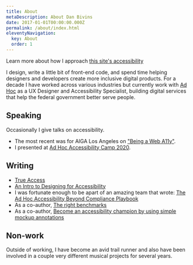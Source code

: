 ```yaml
---
title: About
metaDescription: About Dan Bivins
date: 2017-01-01T00:00:00.000Z
permalink: /about/index.html
eleventyNavigation:
  key: About
  order: 1
---
```


Learn more about how I approach [this site's accessibility](/accessibility)

I design, write a little bit of front-end code, and spend time helping designers and developers create more inclusive digital products. For a decade I have worked across various industries but currently work with [Ad Hoc](https://adhocteam.us/) as a UX Designer and Accessibility Specialist, building digital services that help the federal government better serve people.

## Speaking
Occasionally I give talks on accessibility.
- The most recent was for AIGA Los Angeles on ["Being a Web A11y"](https://losangeles.aiga.org/event/being-a-web-a11y/).
- I presented at [Ad Hoc Accessibility Camp 2020](https://adhoc.team/2020/04/20/accessibility-camp-2020/).

## Writing
- [True Access](/posts/true-access/)
- [An Intro to Designing for Accessibility](https://www.sitepen.com/blog/an-intro-to-designing-for-accessibility)
- I was fortunate enough to be apart of an amazing team that wrote: [The Ad Hoc Accessibility Beyond Compliance Playbook](https://adhoc.team/playbook-accessibility/)
- As a co-author, [The right benchmarks](https://adhoc.team/2021/11/30/right-benchmarks/)
- As a co-author, [Become an accessibility champion by using simple mockup annotations](https://adhoc.team/2023/06/28/become-an-accessibility-champion-by-using-simple-mockup-annotations/)

## Non-work
Outside of working, I have become an avid trail runner and also have been involved in a couple very different musical projects for several years.
